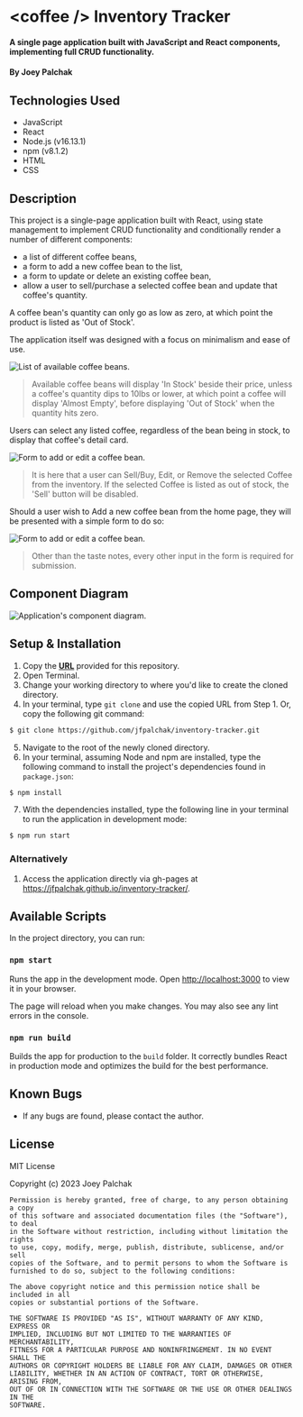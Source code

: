 # \<coffee /> Inventory Tracker

#### A single page application built with JavaScript and React components, implementing full CRUD functionality.

#### By Joey Palchak

## Technologies Used

- JavaScript
- React
- Node.js (v16.13.1)
- npm (v8.1.2)
- HTML
- CSS

## Description

This project is a single-page application built with React, using state management to implement CRUD functionality and conditionally render a number of different components: 
* a list of different coffee beans, 
* a form to add a new coffee bean to the list, 
* a form to update or delete an existing coffee bean, 
* allow a user to sell/purchase a selected coffee bean and update that coffee's quantity.

A coffee bean's quantity can only go as low as zero, at which point the product is listed as 'Out of Stock'.

The application itself was designed with a focus on minimalism and ease of use.

<img src="https://github.com/jfpalchak/inventory-tracker/blob/main/src/img/bean-list.png" alt="List of available coffee beans." />

> Available coffee beans will display 'In Stock' beside their price, unless a coffee's quantity dips to 10lbs or lower, at which point a coffee will display 'Almost Empty', before displaying 'Out of Stock' when the quantity hits zero.

Users can select any listed coffee, regardless of the bean being in stock, to display that coffee's detail card. 

<img src="https://github.com/jfpalchak/inventory-tracker/blob/main/src/img/bean-detail-v2.png" alt="Form to add or edit a coffee bean." />

> It is here that a user can Sell/Buy, Edit, or Remove the selected Coffee from the inventory. If the selected Coffee is listed as out of stock, the 'Sell' button will be disabled.

Should a user wish to Add a new coffee bean from the home page, they will be presented with a simple form to do so:

<img src="https://github.com/jfpalchak/inventory-tracker/blob/main/src/img/bean-form-v2.png" alt="Form to add or edit a coffee bean." />

> Other than the taste notes, every other input in the form is required for submission. 


## Component Diagram

<img src="https://github.com/jfpalchak/inventory-tracker/blob/main/src/img/inventory-diagram-v2.drawio.png" alt="Application's component diagram." />


## Setup & Installation

1. Copy the **[URL](https://github.com/jfpalchak/inventory-tracker.git)** provided for this repository.
2. Open Terminal.
3. Change your working directory to where you'd like to create the cloned directory.
4. In your terminal, type `git clone` and use the copied URL from Step 1. Or, copy the following git command:
   
```bash
$ git clone https://github.com/jfpalchak/inventory-tracker.git
```

5. Navigate to the root of the newly cloned directory.
6. In your terminal, assuming Node and npm are installed, type the following command to install the project's dependencies found in `package.json`:
   
```bash
$ npm install
```

7. With the dependencies installed, type the following line in your terminal to run the application in development mode:
   
```bash
$ npm run start
```
### Alternatively

1. Access the application directly via gh-pages at https://jfpalchak.github.io/inventory-tracker/.


## Available Scripts

In the project directory, you can run:

### `npm start`

Runs the app in the development mode.
Open [http://localhost:3000](http://localhost:3000) to view it in your browser.

The page will reload when you make changes.
You may also see any lint errors in the console.

### `npm run build`

Builds the app for production to the `build` folder.
It correctly bundles React in production mode and optimizes the build for the best performance.

## Known Bugs

* If any bugs are found, please contact the author.

## License

MIT License

Copyright (c) 2023 Joey Palchak

```
Permission is hereby granted, free of charge, to any person obtaining a copy
of this software and associated documentation files (the "Software"), to deal
in the Software without restriction, including without limitation the rights
to use, copy, modify, merge, publish, distribute, sublicense, and/or sell
copies of the Software, and to permit persons to whom the Software is
furnished to do so, subject to the following conditions:

The above copyright notice and this permission notice shall be included in all
copies or substantial portions of the Software.

THE SOFTWARE IS PROVIDED "AS IS", WITHOUT WARRANTY OF ANY KIND, EXPRESS OR
IMPLIED, INCLUDING BUT NOT LIMITED TO THE WARRANTIES OF MERCHANTABILITY,
FITNESS FOR A PARTICULAR PURPOSE AND NONINFRINGEMENT. IN NO EVENT SHALL THE
AUTHORS OR COPYRIGHT HOLDERS BE LIABLE FOR ANY CLAIM, DAMAGES OR OTHER
LIABILITY, WHETHER IN AN ACTION OF CONTRACT, TORT OR OTHERWISE, ARISING FROM,
OUT OF OR IN CONNECTION WITH THE SOFTWARE OR THE USE OR OTHER DEALINGS IN THE
SOFTWARE.
```